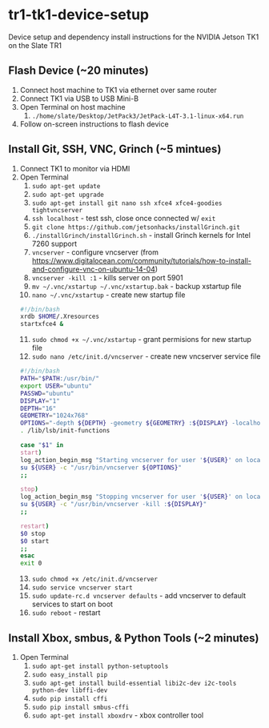 # tr1-tk1-device-setup
Device setup and dependency install instructions for the NVIDIA Jetson TK1 on the Slate TR1

## Flash Device (~20 minutes)
1. Connect host machine to TK1 via ethernet over same router
2. Connect TK1 via USB to USB Mini-B
3. Open Terminal on host machine
    1. `./home/slate/Desktop/JetPack3/JetPack-L4T-3.1-linux-x64.run`
4. Follow on-screen instructions to flash device

## Install Git, SSH, VNC, Grinch (~5 mintues)
1. Connect TK1 to monitor via HDMI
2. Open Terminal
    1. `sudo apt-get update`
    2. `sudo apt-get upgrade`
    3. `sudo apt-get install git nano ssh xfce4 xfce4-goodies tightvncserver`
    4. `ssh localhost` - test ssh, close once connected w/ `exit`
    5. `git clone https://github.com/jetsonhacks/installGrinch.git`
    6. `./installGrinch/installGrinch.sh` - install Grinch kernels for Intel 7260 support
    7. `vncserver` - configure vncserver (from https://www.digitalocean.com/community/tutorials/how-to-install-and-configure-vnc-on-ubuntu-14-04)
    8. `vncserver -kill :1` - kills server on port 5901
    9. `mv ~/.vnc/xstartup ~/.vnc/xstartup.bak` - backup xstartup file
    10. `nano ~/.vnc/xstartup` - create new startup file
    ```bash
    #!/bin/bash
    xrdb $HOME/.Xresources
    startxfce4 &
    ```
    11. `sudo chmod +x ~/.vnc/xstartup` - grant permisions for new startup file
    12. `sudo nano /etc/init.d/vncserver` - create new vncserver service file
    ```bash
    #!/bin/bash
    PATH="$PATH:/usr/bin/"
    export USER="ubuntu" 
    PASSWD="ubuntu"
    DISPLAY="1"
    DEPTH="16"
    GEOMETRY="1024x768"
    OPTIONS="-depth ${DEPTH} -geometry ${GEOMETRY} :${DISPLAY} -localhost"
    . /lib/lsb/init-functions

    case "$1" in
    start)
    log_action_begin_msg "Starting vncserver for user '${USER}' on localhost:${DISPLAY}"
    su ${USER} -c "/usr/bin/vncserver ${OPTIONS}"
    ;;

    stop)
    log_action_begin_msg "Stopping vncserver for user '${USER}' on localhost:${DISPLAY}"
    su ${USER} -c "/usr/bin/vncserver -kill :${DISPLAY}"
    ;;

    restart)
    $0 stop
    $0 start
    ;;
    esac
    exit 0
    ```
    13. `sudo chmod +x /etc/init.d/vncserver`
    14. `sudo service vncserver start`
    15. `sudo update-rc.d vncserver defaults` - add vncserver to default services to start on boot
    16. `sudo reboot` - restart

## Install Xbox, smbus, & Python Tools (~2 minutes)
1. Open Terminal
    1. `sudo apt-get install python-setuptools`
    2. `sudo easy_install pip`
    3. `sudo apt-get install build-essential libi2c-dev i2c-tools python-dev libffi-dev`
    4. `sudo pip install cffi`
    5. `sudo pip install smbus-cffi`
    6. `sudo apt-get install xboxdrv` - xbox controller tool
